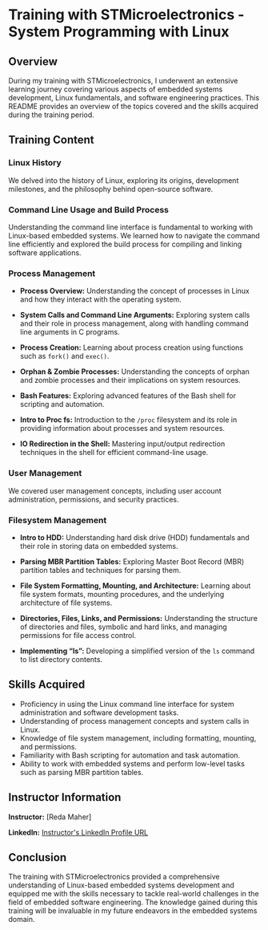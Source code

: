 # Training with STMicroelectronics - System Programming with Linux

## Overview

During my training with STMicroelectronics, I underwent an extensive learning journey covering various aspects of embedded systems development, Linux fundamentals, and software engineering practices. This README provides an overview of the topics covered and the skills acquired during the training period.

## Training Content

### Linux History

We delved into the history of Linux, exploring its origins, development milestones, and the philosophy behind open-source software.

### Command Line Usage and Build Process

Understanding the command line interface is fundamental to working with Linux-based embedded systems. We learned how to navigate the command line efficiently and explored the build process for compiling and linking software applications.

### Process Management

- **Process Overview:** Understanding the concept of processes in Linux and how they interact with the operating system.
  
- **System Calls and Command Line Arguments:** Exploring system calls and their role in process management, along with handling command line arguments in C programs.
  
- **Process Creation:** Learning about process creation using functions such as `fork()` and `exec()`.

- **Orphan & Zombie Processes:** Understanding the concepts of orphan and zombie processes and their implications on system resources.

- **Bash Features:** Exploring advanced features of the Bash shell for scripting and automation.

- **Intro to Proc fs:** Introduction to the `/proc` filesystem and its role in providing information about processes and system resources.

- **IO Redirection in the Shell:** Mastering input/output redirection techniques in the shell for efficient command-line usage.

### User Management

We covered user management concepts, including user account administration, permissions, and security practices.

### Filesystem Management

- **Intro to HDD:** Understanding hard disk drive (HDD) fundamentals and their role in storing data on embedded systems.

- **Parsing MBR Partition Tables:** Exploring Master Boot Record (MBR) partition tables and techniques for parsing them.

- **File System Formatting, Mounting, and Architecture:** Learning about file system formats, mounting procedures, and the underlying architecture of file systems.

- **Directories, Files, Links, and Permissions:** Understanding the structure of directories and files, symbolic and hard links, and managing permissions for file access control.

- **Implementing “ls”:** Developing a simplified version of the `ls` command to list directory contents.

## Skills Acquired

- Proficiency in using the Linux command line interface for system administration and software development tasks.
- Understanding of process management concepts and system calls in Linux.
- Knowledge of file system management, including formatting, mounting, and permissions.
- Familiarity with Bash scripting for automation and task automation.
- Ability to work with embedded systems and perform low-level tasks such as parsing MBR partition tables.

## Instructor Information

**Instructor:** [Reda Maher]

**LinkedIn:** [Instructor's LinkedIn Profile URL](https://www.linkedin.com/in/redamaher/)

## Conclusion

The training with STMicroelectronics provided a comprehensive understanding of Linux-based embedded systems development and equipped me with the skills necessary to tackle real-world challenges in the field of embedded software engineering. The knowledge gained during this training will be invaluable in my future endeavors in the embedded systems domain.
